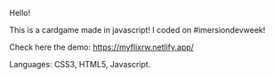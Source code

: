 Hello!

This is a cardgame made in javascript! I coded on #imersiondevweek!

Check here the demo: https://myflixrw.netlify.app/

Languages: CSS3, HTML5, Javascript.
